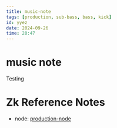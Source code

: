 ```yaml
---
title: music-note
tags: [production, sub-bass, bass, kick] 
id: yyez
date: 2024-09-26
time: 20:47
---
```


# music note

Testing




# Zk Reference Notes

- node: [production-node](zp8n-production-node.md)

